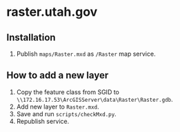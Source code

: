 raster.utah.gov
================

## Installation
1. Publish `maps/Raster.mxd` as `/Raster` map service.

## How to add a new layer
1. Copy the feature class from SGID to `\\172.16.17.53\ArcGISServer\data\Raster\Raster.gdb`.
2. Add new layer to `Raster.mxd`.
3. Save and run `scripts/checkMxd.py`.
4. Republish service.
